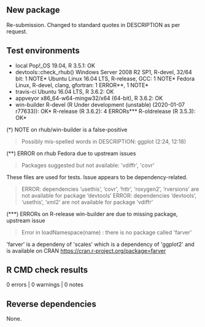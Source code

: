 ## New package

Re-submission. Changed to standard quotes in DESCRIPTION as per request.

## Test environments
* local Pop!_OS 19.04, R 3.5.1:                      OK
* devtools::check_rhub() 
    Windows Server 2008 R2 SP1, R-devel, 32/64 bit:  1 NOTE*
    Ubuntu Linux 16.04 LTS, R-release, GCC:          1 NOTE*
    Fedora Linux, R-devel, clang, gfortran:          1 ERROR**, 1 NOTE*
* travis-ci Ubuntu 16.04 LTS, R 3.6.2:               OK
* appveyor x86_64-w64-mingw32/x64 (64-bit), R 3.6.2: OK
* win-builder
    R-devel (R Under development (unstable) (2020-01-07 r77633)): OK*
    R-release (R 3.6.2):                             4 ERRORs***
    R-oldrelease (R 3.5.3):                          OK*

(*) NOTE on rhub/win-builder is a false-positive

   > Possibly mis-spelled words in DESCRIPTION:
   >   ggplot (2:24, 12:18)

(**) ERROR on rhub Fedora due to upstream issues

   > Packages suggested but not available: 'vdiffr', 'covr'
   
   These files are used for tests. Issue appears to be dependency-related.
   
   > ERROR: dependencies ‘usethis’, ‘covr’, ‘httr’, ‘roxygen2’, ‘rversions’ are not available for package ‘devtools’
   > ERROR: dependencies ‘devtools’, ‘usethis’, ‘xml2’ are not available for package ‘vdiffr’

(***) ERRORs on R-release win-builder are due to missing package, upstream issue

   > Error in loadNamespace(name) : there is no package called 'farver'

   'farver' is a dependeny of 'scales' which is a dependency of 'ggplot2' and 
   is available on CRAN https://cran.r-project.org/package=farver

## R CMD check results

0 errors | 0 warnings | 0 notes

## Reverse dependencies

None.
